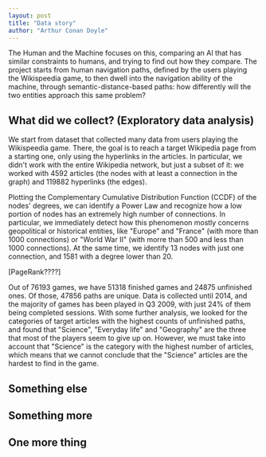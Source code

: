 ```yaml
---
layout: post
title: "Data story"
author: "Arthur Conan Doyle"
---
```


The Human and the Machine focuses on this, comparing an AI that has similar constraints to humans, and trying to find out how they compare. The project starts from human navigation paths, defined by the users playing the Wikispeedia game, to then dwell into the navigation ability of the machine, through semantic-distance-based paths: how differently will the two entities approach this same problem?

## What did we collect? (Exploratory data analysis)

We start from dataset that collected many data from users playing the Wikispeedia game. There, the goal is to reach a target Wikipedia page from a starting one, only using the hyperlinks in the articles. In particular, we didn't work with the entire Wikipedia network, but just a subset of it: we worked with 4592 articles (the nodes with at least a connection in the graph) and 119882 hyperlinks (the edges). 

Plotting the Complementary Cumulative Distribution Function (CCDF) of the nodes' degrees, we can identify a Power Law and recognize how a low portion of nodes has an extremely high number of connections. In particular, we immediately detect how this phenomenon mostly concerns geopolitical or historical entities, like "Europe" and "France" (with more than 1000 connections) or "World War II" (with morre than 500 and less than 1000 connections). At the same time, we identify 13 nodes with just one connection, and 1581 with a degree lower than 20.

[PageRank????]

Out of 76193 games, we have 51318 finished games and 24875 unfinished ones. Of those, 47856 paths are unique. Data is collected until 2014, and the majority of games has been played in Q3 2009, with just 24% of them being completed sessions. With some further analysis, we looked for the categories of target articles with the highest counts of unfinished paths, and found that "Science", "Everyday life" and "Geography" are the three that most of the players seem to give up on. However, we must take into account that "Science" is the category with the highest number of articles, which means that we cannot conclude that the "Science" articles are the hardest to find in the game.

## Something else

## Something more

## One more thing

